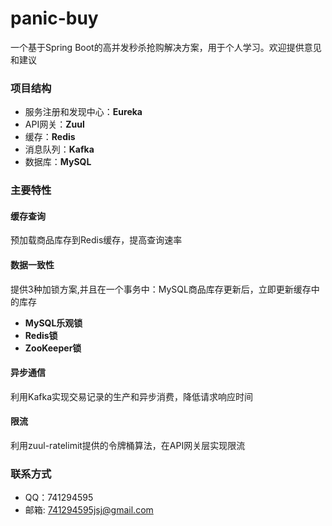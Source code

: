 # panic-buy

一个基于Spring Boot的高并发秒杀抢购解决方案，用于个人学习。欢迎提供意见和建议
 
### 项目结构
 - 服务注册和发现中心：**Eureka**
 - API网关：**Zuul**
 - 缓存：**Redis**
 - 消息队列：**Kafka**
 - 数据库：**MySQL**
 
### 主要特性

#### 缓存查询

预加载商品库存到Redis缓存，提高查询速率

#### 数据一致性

提供3种加锁方案,并且在一个事务中：MySQL商品库存更新后，立即更新缓存中的库存

 - **MySQL乐观锁**
 - **Redis锁**
 - **ZooKeeper锁**

#### 异步通信

利用Kafka实现交易记录的生产和异步消费，降低请求响应时间

#### 限流

利用zuul-ratelimit提供的令牌桶算法，在API网关层实现限流
 
### 联系方式
 - QQ：741294595
 - 邮箱: <741294595jsj@gmail.com>

